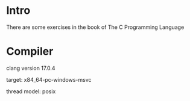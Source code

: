 # Intro
There are some exercises in the book of The C Programming Language

# Compiler
clang version 17.0.4

target: x84_64-pc-windows-msvc

thread model: posix 

